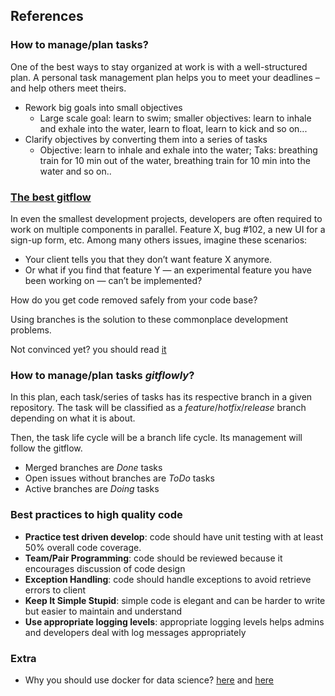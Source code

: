 ## References

### How to manage/plan tasks? 

One of the best ways to stay organized at work is with a well-structured plan. A personal task management plan helps you to meet your deadlines – and help others meet theirs. 

- Rework big goals into small objectives
  - Large scale goal: learn to swim; smaller objectives: learn to inhale and exhale into the water, learn to float, learn to kick and so on...
- Clarify objectives by converting them into a series of tasks
  - Objective: learn to inhale and exhale into the water; Taks: breathing train for 10 min out of the water, breathing train for 10 min into the water and so on..
 
### [The best gitflow](https://www.atlassian.com/br/git/tutorials/comparing-workflows/gitflow-workflow)

In even the smallest development projects, developers are often required to work on multiple components in parallel. Feature X, bug #102, a new UI for a sign-up form, etc.
Among many others issues, imagine these scenarios:

- Your client tells you that they don’t want feature X anymore.
- Or what if you find that feature Y — an experimental feature you have been working on — can’t be implemented?

How do you get code removed safely from your code base?

Using branches is the solution to these commonplace development problems.

Not convinced yet? you should read [it](https://www.webfx.com/blog/web-design/why-you-should-use-git/)

### How to manage/plan tasks _gitflowly_?

In this plan, each task/series of tasks has its respective branch in a given repository. The task will be classified as a _feature_/_hotfix_/_release_ branch depending on what it is about.

Then, the task life cycle will be a branch life cycle. Its management will follow the gitflow.
- Merged branches are _Done_ tasks
- Open issues without branches are _ToDo_ tasks
- Active branches are _Doing_ tasks


### Best practices to high quality code

- **Practice test driven develop**: code should have unit testing with at least 50% overall code coverage.
- **Team/Pair Programming**: code should be reviewed because it encourages discussion of code design 
- **Exception Handling**: code should handle exceptions to avoid retrieve errors to client
- **Keep It Simple Stupid**: simple code is elegant and can be harder to write but easier to maintain and understand
- **Use appropriate logging levels**: appropriate logging levels helps admins and developers deal with log messages appropriately

### Extra

- Why you should use docker for data science? [here](https://medium.com/analytics-vidhya/why-you-should-use-docker-to-simplify-data-science-machine-learning-development-environment-d6a1188d8ee1#:~:text=Using%20Docker%20in%20Data%20Science,one%20environment%20breaking%20other%20environments.) and [here](https://blog.dsbrigade.com/docker-para-ciencia-de-dados/)
